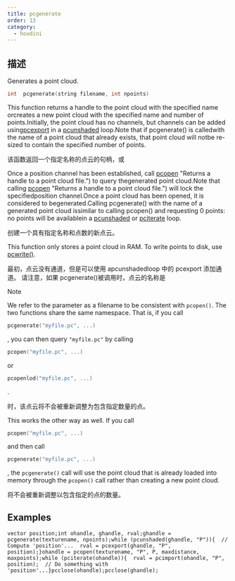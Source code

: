 ```yaml
---
title: pcgenerate
order: 13
category:
  - houdini
---
```

    
## 描述

Generates a point cloud.

```c
int  pcgenerate(string filename, int npoints)
```

This function returns a handle to the point cloud with the specified name
orcreates a new point cloud with the specified name and number of
points.Initially, the point cloud has no channels, but channels can be added
using[pcexport](pcexport.html "Writes data to a point cloud inside a pciterate
or a pcunshaded loop.") in a [pcunshaded](pcunshaded.html "Iterate over all of
the points of a read-write channel which haven‘thad any data written to the
channel yet.") loop.Note that if pcgenerate() is calledwith the name of a
point cloud that already exists, that point cloud will notbe re-sized to
contain the specified number of points.

该函数返回一个指定名称的点云的句柄，或

Once a position channel has been established, call [pcopen](pcopen.html) "Returns a handle to a point cloud file.") to query thegenerated point
cloud.Note that calling [pcopen](pcopen.html) "Returns a handle to a point
cloud file.") will lock the specifiedposition channel.Once a point cloud has
been opened, it is considered to begenerated.Calling pcgenerate() with the
name of a generated point cloud issimilar to calling pcopen() and requesting 0
points: no points will be availablein a [pcunshaded](pcunshaded.html "Iterate
over all of the points of a read-write channel which haven‘thad any data
written to the channel yet.") or [pciterate](pciterate.html "This function can
be used to iterate over all the points which werefound in the pcopen query.")
loop.

创建一个具有指定名称和点数的新点云。

This function only stores a point cloud in RAM. To write points to disk, use
[pcwrite()](pcwrite.html "Writes data to a point cloud file.").

最初，点云没有通道，但是可以使用 apcunshadedloop 中的 pcexport 添加通道。 请注意，如果 pcgenerate()被调用时，点云的名称是

Note

We refer to the parameter as a filename to be consistent with `pcopen()`. The
two functions share the same namespace. That is, if you call

```c
pcgenerate("myfile.pc", ...)
```

, you can then query `"myfile.pc"` by calling

```c
pcopen("myfile.pc", ...)
```

or

```c
pcopenlod("myfile.pc", ...)
```

.

时，该点云将不会被重新调整为包含指定数量的点。

This works the other way as well. If you call

```c
pcopen("myfile.pc", ...)
```

and
then call

```c
pcgenerate("myfile.pc", ...)
```

, the `pcgenerate()` call will use the
point cloud that is already loaded into memory through the `pcopen()` call
rather than creating a new point cloud.

将不会被重新调整以包含指定的点的数量。

## Examples

    vector position;int ohandle, ghandle, rval;ghandle = pcgenerate(texturename, npoints);while (pcunshaded(ghandle, "P")){  // Compute 'position'...  rval = pcexport(ghandle, "P", position);}ohandle = pcopen(texturename, "P", P, maxdistance, maxpoints);while (pciterate(ohandle)){  rval = pcimport(ohandle, "P", position);  // Do something with 'position'...}pcclose(ohandle);pcclose(ghandle);
